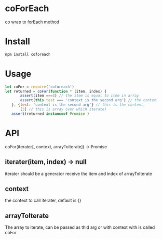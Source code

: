 # coForEach

co wrap to forEach method 

# Install

 ```bash
npm install coforeach
 ```

 # Usage
 ```js
let coFor = require('coforeach')
let returned = coFor(function * (item, index) {
        assert(item ===3) // the item is equal to item in array
        assert(this.test === 'context is the second arg') // the context is the passed as second arg to coForEach
    }, {test: 'context is the second arg'} // this is the context,
        [3] // this is array over which iterate)
    assert(returned instanceof Promise )
 ```

 # API

 coFor(iterater[, context, arrayToIterate]) -> Promise

 ## iterater(item, index) -> null

 iterater should be a generator receive the item and index of arrayToIterate  

 ## context 

 the context to call  iterater, default is {}

 ## arrayToIterate 
 The array to iterate, can be passed as thid arg or with context with is called coFor
 

